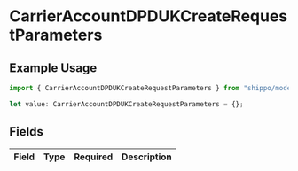 # CarrierAccountDPDUKCreateRequestParameters

## Example Usage

```typescript
import { CarrierAccountDPDUKCreateRequestParameters } from "shippo/models/components";

let value: CarrierAccountDPDUKCreateRequestParameters = {};
```

## Fields

| Field       | Type        | Required    | Description |
| ----------- | ----------- | ----------- | ----------- |